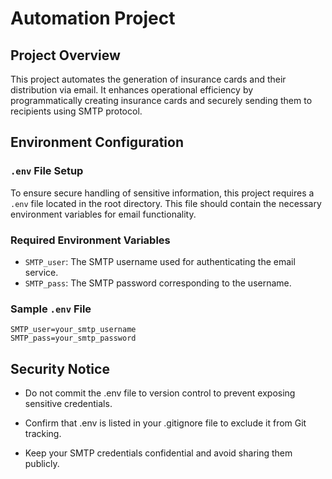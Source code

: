 # Automation Project

## Project Overview

This project automates the generation of insurance cards and their distribution via email. It enhances operational efficiency by programmatically creating insurance cards and securely sending them to recipients using SMTP protocol.

## Environment Configuration

### `.env` File Setup

To ensure secure handling of sensitive information, this project requires a `.env` file located in the root directory. This file should contain the necessary environment variables for email functionality.

### Required Environment Variables

- `SMTP_user`: The SMTP username used for authenticating the email service.
- `SMTP_pass`: The SMTP password corresponding to the username.

### Sample `.env` File

```env
SMTP_user=your_smtp_username
SMTP_pass=your_smtp_password
```
## Security Notice
- Do not commit the .env file to version control to prevent exposing sensitive credentials.

- Confirm that .env is listed in your .gitignore file to exclude it from Git tracking.

- Keep your SMTP credentials confidential and avoid sharing them publicly.